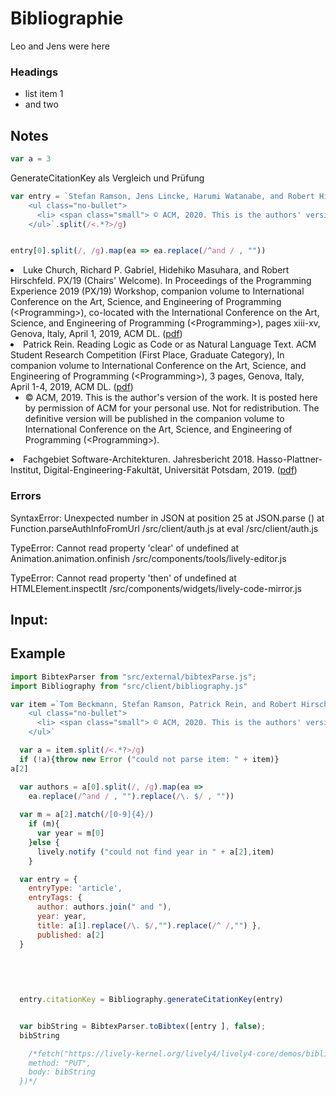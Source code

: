 # Bibliographie

Leo and Jens were here 

### Headings

- list item 1
- and two 



## Notes

```javascript 
var a = 3
```

<script> 
var a = 3;

(async () => {
  var div = <div style="white-space:pre">{await fetch("https://lively-kernel.org/lively4/lively4-leo/demos/bibliographie/_incoming.bib").then(r => r.text())}</div>

  return div 
})()
</script>

GenerateCitationKey als Vergleich und Prüfung

```javascript
var entry = `Stefan Ramson, Jens Lincke, Harumi Watanabe, and Robert Hirschfeld. <span class="marked"> Zone-based Layer Activation: Context-specific Behavior Adaptations Across Logically-connected Asynchronous Operations. </span> In Proceedings of the Virtual Workshop on Context-oriented Programming (COP) 2020, co-located with the European Conference on Object-oriented Programming (ECOOP), Berlin, Germany, July 21, 2020, ACM DL. (<a href="./media/RamsonLinckeWatanabeHirschfeld_2020_ZoneBasedLayerActivationContextSpecificBehaviorAdaptationsAcrossLogicallyConnectedAsynchronousOperations_AcmDL.pdf" rel="external">pdf</a>)
    <ul class="no-bullet">
      <li> <span class="small"> © ACM, 2020. This is the authors' version of the work. It is posted here by permission of ACM for your personal use. Not for redistribution. The definitive version will be published in the proceedings of the Workshop on Context-oriented Programming. </span> </li>
    </ul>`.split(/<.*?>/g)


entry[0].split(/, /g).map(ea => ea.replace(/^and / , "")) 

```
<li> Luke Church, Richard P. Gabriel, Hidehiko Masuhara, and Robert Hirschfeld. 
  <span class="marked"> PX/19 (Chairs' Welcome). </span> 
  In Proceedings of the Programming Experience 2019 (PX/19) Workshop, companion volume to International Conference on the Art, Science, and Engineering of Programming (&lt;Programming&gt;), 
  co-located with the International Conference on the Art, Science, and Engineering of Programming (&lt;Programming&gt;), pages xiii-xv, Genova, Italy, April 1, 2019, ACM DL. 
  (<a href="./media/ChurchGabrielMasuharaHirschfeld_2019_PX19_Welcome_AcmDL.pdf" rel="external">pdf</a>) </li>


<li> Patrick Rein. <span class="marked"> Reading Logic as Code or as Natural Language Text. </span> ACM Student Research Competition <span class="marked"> (First Place, Graduate Category), </span> In companion volume to International Conference on the Art, Science, and Engineering of Programming (&lt;Programming&gt;), 3 pages, Genova, Italy, April 1-4, 2019, ACM DL. (<a href="./media/Rein_2019_ReadingLogicAsCodeOrAsNaturalLanguageText_AcmDL.pdf" rel="external">pdf</a>)
    <ul class="no-bullet">
      <li> <span class="small"> © ACM, 2019. This is the author's version of the work. It is posted here by permission of ACM for your personal use. Not for redistribution. The definitive version will be published in the companion volume to International Conference on the Art, Science, and Engineering of Programming (&lt;Programming&gt;). </span> </li>
    </ul>
  </li>

<li> Fachgebiet Software-Architekturen. <span class="marked"> Jahresbericht 2018. </span> Hasso-Plattner-Institut, Digital-Engineering-Fakultät, Universität Potsdam, 2019. (<a href="./media/FachgebietSoftwareArchitekturen_2019_Jahresbericht2018.pdf" rel="external">pdf</a>) </li>








### Errors


SyntaxError: Unexpected number in JSON at position 25
    at JSON.parse (<anonymous>)
    at Function.parseAuthInfoFromUrl /src/client/auth.js
    at eval /src/client/auth.js

TypeError: Cannot read property 'clear' of undefined
    at Animation.animation.onfinish /src/components/tools/lively-editor.js

TypeError: Cannot read property 'then' of undefined
    at HTMLElement.inspectIt /src/components/widgets/lively-code-mirror.js



## Input:



<script>





</script>




## Example 


```javascript
import BibtexParser from "src/external/bibtexParse.js";
import Bibliography from "src/client/bibliography.js"

var item =`Tom Beckmann, Stefan Ramson, Patrick Rein, and Robert Hirschfeld. <span class="marked"> Visual Design for a Tree-oriented Projectional Editor. </span> In Proceedings of the Virtual Programming Experience 2020 (PX/20) Workshop, companion volume to the International Conference on the Art, Science, and Engineering of Programming (&lt;Programming&gt;), co-located with the International Conference on the Art, Science, and Engineering of Programming (&lt;Programming&gt;), pages 113-119, Porto, Portugal, March 23, 2020, ACM DL. (<a href="./media/BeckmannRamsonReinHirschfeld_2020_VisualDesignForATreeOrientedProjectionalEditor_AcmDL.pdf" rel="external">pdf</a>)
    <ul class="no-bullet">
      <li> <span class="small"> © ACM, 2020. This is the authors' version of the work. It is posted here by permission of ACM for your personal use. Not for redistribution. The definitive version will be published in the proceedings of the Programming Experience Workshop and the companion volume to International Conference on the Art, Science, and Engineering of Programming (&lt;Programming&gt;). </span> </li>
    </ul>`

  var a = item.split(/<.*?>/g)
  if (!a){throw new Error ("could not parse item: " + item)}
a[2]

  var authors = a[0].split(/, /g).map(ea => 
    ea.replace(/^and / , "").replace(/\. $/ , "")) 
  
  var m = a[2].match(/[0-9]{4}/)
    if (m){
      var year = m[0]
    }else {
      lively.notify ("could not find year in " + a[2],item)
    }

  var entry = { 
    entryType: 'article',
    entryTags: { 
      author: authors.join(" and "),
      year: year,
      title: a[1].replace(/\. $/,"").replace(/^ /,"") },
      published: a[2]
  }
  
  
  
  

  entry.citationKey = Bibliography.generateCitationKey(entry)


  var bibString = BibtexParser.toBibtex([entry ], false);
  bibString

    /*fetch("https://lively-kernel.org/lively4/lively4-core/demos/bibliographie/output.bib", {
    method: "PUT",
    body: bibString
  })*/


```



